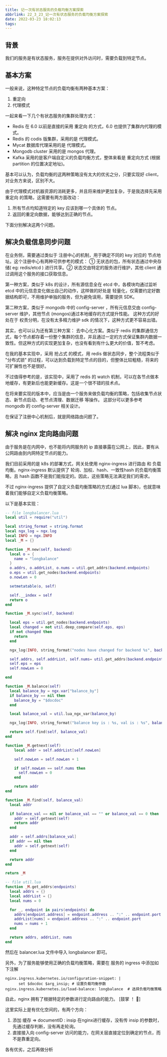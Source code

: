 ```yaml
---
title: 记一次有状态服务的负载均衡方案探索
abbrlink: 22_3_23_记一次有状态服务的负载均衡方案探索
date: 2022-03-23 18:02:13
tags:
---
```


## 背景
我们的服务是有状态服务，服务在提供对外访问时，需要负载到特定节点。

## 基本方案
一般来说，这种特定节点的负载均衡有两种基本方案：
1. 重定向
2. 代理模式

一起来看一下几个有状态服务的集群处理方式：
- Redis 在 6.0 以前是直接的采用 重定向 的方式，6.0 也提供了集群内代理的模式。 
- Redis 的 codis 版集群，采用的是 代理模式。
- Mycat 数据库代理采用的是 代理模式。
- Mongodb cluster 采用的是 mongos 代理。
- Kafka 采用的是客户端自定义的负载均衡方式，整体来看是 重定向方式 (根据 partition 的位置决定地址)。

基本可以认为，负载均衡的这两种策略没有太大的优劣之分，只要实现好 client，对业务方来说，区别不大。

由于代理模式对机器资源的消耗更多，并且将来维护更加复杂，于是我选择先采用 重定向 的策略，这需要有两方面改动：
1. 所有节点均知道特定的 key 应该到哪一个具体的 节点。
2. 返回的重定向数据，能够达到正确的节点。

下面分别解决这两个问题。

## 解决负载信息同步问题
在业务侧，需要通过类似于 注册中心的机制，用于确定不同的 key 对应的 节点地址。这个注册中心有两种可供参考的模式： ① 无状态的包，所有状态通过中央存储( eg: redis/etcd ) 进行共享。② 状态交由特定的服务进行维护，其他 client 通过调用这个服务的接口获取信息。

第一种方案，类似于 k8s 的设计，所有源信息全在 etcd 中，各模块均通过监听 etcd 中的元信息变化做出自己的动作，这样做的好处是 轻量化，仅需要约定好数据结构即可，不用维护单独的服务，但为避免误用，需要提供 SDK。

第二种方案，类似于 mongodb 中的 config-server ，所有元信息交由 config-server 维护，其他节点 (mongos)通过本地缓存的方式提升性能。 这种方式的好处在于 权责分明，在没有太多精力维护 sdk 的情况下，这种方式更不容易出错。

其实，也可以认为还有第三种方案： 去中心化方案。类似于 redis 的集群通信方式，每个节点都存着一份整个集群的信息，并且通过一定的方式保证集群内数据一致性。但这种方式的实现更加复杂，也没有看到有什么更大的价值，暂不考虑。

在我的基本实现中，采用 抢占式 的模式，用 redis 做状态同步，整个流程类似于 "分布式锁" 的过程，可以达到负载到特定节点的目的，但整体比较粗糙，将来的可扩展性也不是很好。

不过值得参考的是，该实现中，采用了 redis 的 watch 机制，可以在各节点做本地缓存，有更新后也能更新缓存。这是一个很不错的技术点。

在将来要实现的版本中，应当是由一个服务来做负载均衡的策略，包括收集节点状态、新节点启动、老节点清理、数据迁移 等操作。 这部分可以更多参考 mongodb 的 config-server 相关设计。

在保证了注册中心机制后，就是网络路由问题了。

## 解决 nginx 定向路由问题
由于服务是在内网中，也不能将内网服务的 ip 直接暴露在公网上，因此，要有从公网路由到内网特定节点的能力。

我们目前采用的是 k8s 的部署方式，网关处使用 nginx-ingress 进行路由 和 负载均衡。nginx-ingress 默认提供了 轮询、加权、hash、一致性hash 的负载均衡策略，且 hash 函数不是我们能指定的。因此，这些策略无法满足我们的需求。

不过 nginx-ingress 提供了自定义负载均衡策略的方式(通过 lua 脚本)，也就意味着我们能够自定义负载均衡策略。

以下是基本实现：
```lua
-- file longbalancer.lua
local util = require("util")

local string_format = string.format
local ngx_log = ngx.log
local INFO = ngx.INFO
local _M = {}

function _M.new(self, backend)
  local o = {
    name = "longbalance"
  }
  o.addrs, o.addrList, o.nums = util.get_addrs(backend.endpoints)
  o.eps = util.get_nodes(backend.endpoints)
  o.nowLen = 0

  setmetatable(o, self)

  self.__index = self
  return o
end

function _M.sync(self, backend)

  local eps = util.get_nodes(backend.endpoints)
  local changed = not util.deep_compare(self.eps, eps)
  if not changed then
    return
  end

  ngx_log(INFO, string_format("nodes have changed for backend %s", backend.name))

  self.addrs, self.addrList, self.nums= util.get_addrs(backend.endpoints)
  self.eps = eps
  self.nowLen = 0

end

function _M.balance(self)
  local balance_by = ngx.var["balance_by"]
  if balance_by == nil then
    balance_by = "$docdoc"
  end

  local balance_val = util.lua_ngx_var(balance_by)

  ngx_log(INFO, string_format("balance key is : %s, val is : %s", balance_by,balance_val))

  return self.find(self, balance_val)
end

function _M.getnext(self) 
    local addr = self.addrList[self.nowLen]

    self.nowLen = self.nowLen + 1

    if self.nowLen == self.nums then
      self.nowLen = 0    
    end

    return addr
end

function _M.find(self, balance_val)
  local addr

  if balance_val == nil or balance_val == "" or balance_val == 0 then
    addr = self.getnext(self)  
    return addr
  end

  addr = self.addrs[balance_val]
  if addr == nil then
    addr = self.getnext(self)  
  end

  return addr
end

return _M

-- file util.lua
function _M.get_addrs(endpoints)
  local addrs = {}
  local addrList = {}
  local nums = 0

  for _, endpoint in pairs(endpoints) do
    addrs[endpoint.address] = endpoint.address .. ":" .. endpoint.port
    addrList[nums] = endpoint.address .. ":" .. endpoint.port
    nums = nums + 1
  end

  return addrs, addrList, nums
end
```

然后在 balancer.lua 文件中导入 longbalancer 即可。

另外，为了服务能够使用正确的负载均衡策略，需要在 服务的 ingress 中添加如下注解
```text
nginx.ingress.kubernetes.io/configuration-snippet: |
      set $docdoc $arg_insip; # 设置负载均衡参数
nginx.ingress.kubernetes.io/load-balance: longbalance  # 选择负载均衡策略
```

自此，nginx 拥有了根据特定的参数进行定向路由的能力。
[鼓掌 ！ 👏]

这里实际上是有优化空间的，有两个方向：
1. 添加 缓存 => documentID : insip 在nginx进行缓存，没有传 insip 的参数时，先通过缓存判断，没有再走轮询。
2. 直接接入向 config-server 访问的能力，在网关层直接定位到确定的节点，而不是靠重定向。

各有优劣，之后再做分析
